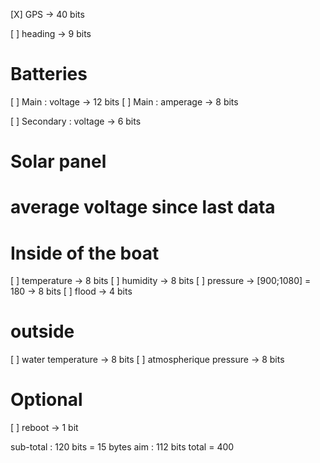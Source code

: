 [X] GPS -> 40 bits
<!-- [X] Speed -> 10 bits -->
<!-- average speed since last data -->
[ ] heading -> 9 bits

# Batteries
[ ] Main : voltage -> 12 bits
[ ] Main : amperage -> 8 bits
<!-- Main : cycle  -->

[ ] Secondary : voltage -> 6 bits
<!-- Secondary : cycle -->

# Solar panel
# average voltage since last data

# Inside of the boat
[ ] temperature -> 8 bits
[ ] humidity -> 8 bits
[ ] pressure -> [900;1080] = 180 -> 8 bits
[ ] flood -> 4 bits

# outside
[ ] water temperature -> 8 bits
[ ] atmospherique pressure -> 8 bits


# Optional
[ ] reboot -> 1 bit

sub-total : 120 bits = 15 bytes
aim : 112 bits
total = 400
